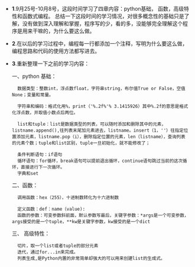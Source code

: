 - **1**.9月25号-10月8号，这段时间学习了四章内容：python基础，	函数，高级特性和函数式编程。
总结一下这段时间的学习情况，对很多概念性的基础只是了解，没有做到深入理解和掌握，程序写的少，看的多，没能够完全理解这个程序是用来干嘛的，为什么要这么做。

- **2**.在以后的学习过程中，编程每一行都添加一个注释，写明为什么要这么做，编程思路和代码的使用方法都写进去。

- **3**.重新整理一下之前的学习内容：

	一、python 基础：

		数据类型：整数int，浮点数float，字符串string，布尔值True or False，空值None；变量和常量。

		字符串和编码：格式化用%，print（'%.2f%'% 3.1415926）其中%.2f的意思是格式化浮点数，并取值小数点后两位。

		list和tuple：list是数据类型的列表，可以随时添加和删除其中的元素，listname.append(),往列表末尾加元素进去，listname。insert（1，''）往指定位置添加元素，listname.pop（i），删除指定位置的元素，len（listname），查询列表的元素个数；tuple和list区别，tuple一旦初始化，就不能修改了；
		
		条件判断语句：if语句
		循环语句：for循环，break语句可以提前退出循环，continue语句跳过当前的这次循环，直接进行下一次循环。
		字典和set

	二、函数：

		调用函数：hex（255），十进制数转化为十六进制数
		
		定义函数：def：name（value):
		函数的参数：可变参数斜前面，默认参数写最后，关键字参数：*args是一个可变参数，args接受的是一个tuple，**kw是关键字参数，kw接受的是一个dict

	三、 高级特性：

		切片，取一个list或者tuple的部分元素
		迭代，通过for...in来完成。
		列表生成,是Python内置的非常简单却强大的可以用来创建list的生成式。

		
		
		